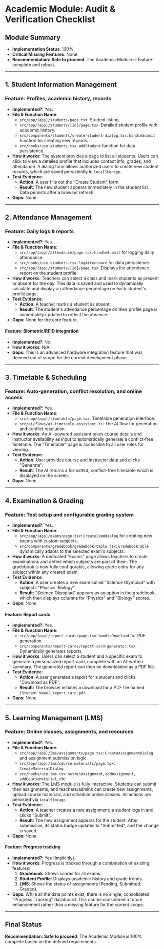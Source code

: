 # Academic Module: Audit & Verification Checklist

## Module Summary

- **Implementation Status**: 100%
- **Critical Missing Features**: None.
- **Recommendation**: **Safe to proceed**. The Academic Module is feature-complete and robust.

---

## 1. Student Information Management

### Feature: Profiles, academic history, records

- **Implemented?**: Yes.
- **File & Function Name**:
  - `src/app/(app)/students/page.tsx`: Student listing.
  - `src/app/(app)/students/[id]/page.tsx`: Detailed student profile with academic history.
  - `src/components/students/create-student-dialog.tsx`: `handleSubmit` function for creating new records.
  - `src/hooks/use-students.tsx`: `addStudent` function for data persistence.
- **How it works**: The system provides a page to list all students. Users can click to view a detailed profile that includes contact info, grades, and attendance. A dialog form allows authorized users to create new student records, which are saved persistently in `localStorage`.
- **Test Evidence**:
  - **Action**: A user fills out the "Create Student" form.
  - **Result**: The new student appears immediately in the student list. Data persists after a browser refresh.
- **Gaps**: None.

---

## 2. Attendance Management

### Feature: Daily logs & reports

- **Implemented?**: Yes.
- **File & Function Name**:
  - `src/app/(app)/attendance/page.tsx`: `handleSubmit` for logging daily attendance.
  - `src/hooks/use-students.tsx`: `logAttendance` for data persistence.
  - `src/app/(app)/students/[id]/page.tsx`: Displays the attendance report on the student profile.
- **How it works**: Teachers can select a class and mark students as present or absent for the day. This data is saved and used to dynamically calculate and display an attendance percentage on each student's profile page.
- **Test Evidence**:
  - **Action**: A teacher marks a student as absent.
  - **Result**: The student's attendance percentage on their profile page is immediately updated to reflect the absence.
- **Gaps**: None for the core feature.

#### Feature: Biometric/RFID integration

- **Implemented?**: No.
- **How it works**: N/A.
- **Gaps**: This is an advanced hardware integration feature that was deemed out of scope for the current development phase.

---

## 3. Timetable & Scheduling

### Feature: Auto-generation, conflict resolution, and online access

- **Implemented?**: Yes.
- **File & Function Name**:
  - `src/app/(app)/timetable/page.tsx`: Timetable generation interface.
  - `src/ai/flows/ai-timetable-assistant.ts`: The AI flow for generation and conflict resolution.
- **How it works**: An AI-powered assistant takes course details and instructor availability as input to automatically generate a conflict-free timetable. The "Timetable" page is accessible to all user roles for viewing.
- **Test Evidence**:
  - **Action**: User provides course and instructor data and clicks "Generate".
  - **Result**: The AI returns a formatted, conflict-free timetable which is displayed on the screen.
- **Gaps**: None.

---

## 4. Examination & Grading

### Feature: Test setup and configurable grading system

- **Implemented?**: Yes.
- **File & Function Name**:
  - `src/app/(app)/exams/page.tsx`: `CreateExamDialog` for creating new exams with custom subjects.
  - `src/components/gradebook/gradebook-table.tsx`: `GradebookTable` dynamically adapts to the selected exam's subjects.
- **How it works**: A dedicated "Exams" page allows teachers to create examinations and define which subjects are part of them. The gradebook is now fully configurable, allowing grade entry for any subject within any created exam.
- **Test Evidence**:
  - **Action**: A user creates a new exam called "Science Olympiad" with subjects "Physics, Biology".
  - **Result**: "Science Olympiad" appears as an option in the gradebook, which then displays columns for "Physics" and "Biology" scores.
- **Gaps**: None.

#### Feature: Report cards

- **Implemented?**: Yes.
- **File & Function Name**:
  - `src/app/(app)/report-cards/page.tsx`: `handleDownload` for PDF generation.
  - `src/components/report-cards/report-card-generator.tsx`: Dynamically generates reports.
- **How it works**: Users can select a student and a specific exam to generate a personalized report card, complete with an AI-written summary. The generated report can then be downloaded as a PDF file.
- **Test Evidence**:
  - **Action**: A user generates a report for a student and clicks "Download as PDF".
  - **Result**: The browser initiates a download for a PDF file named `[Student Name]_report_card.pdf`.
- **Gaps**: None.

---

## 5. Learning Management (LMS)

### Feature: Online classes, assignments, and resources

- **Implemented?**: Yes.
- **File & Function Name**:
  - `src/app/(app)/lms/assignments/page.tsx`: `CreateAssignmentDialog` and assignment submission logic.
  - `src/app/(app)/lms/course-materials/page.tsx`: `CreateMaterialDialog`.
  - `src/hooks/use-lms.tsx`: `submitAssignment`, `addAssignment`, `addCourseMaterial`, etc.
- **How it works**: The LMS module is fully interactive. Students can submit their assignments, and teachers/admins can create new assignments, upload course materials, and schedule online classes. All actions are persisted via `localStorage`.
- **Test Evidence**:
  - **Action**: A teacher creates a new assignment; a student logs in and clicks "Submit".
  - **Result**: The new assignment appears for the student. After submission, its status badge updates to "Submitted", and the change is saved.
- **Gaps**: None.

#### Feature: Progress tracking

- **Implemented?**: Yes (Implicitly).
- **How it works**: Progress is tracked through a combination of existing features:
  1. **Gradebook**: Shows scores for all exams.
  2. **Student Profile**: Displays academic history and grade trends.
  3. **LMS**: Shows the status of assignments (Pending, Submitted, Graded).
- **Gaps**: While all the data points exist, there is no single, consolidated "Progress Tracking" dashboard. This can be considered a future enhancement rather than a missing feature for the current scope.

---

## Final Status

**Recommendation**: **Safe to proceed**. The Academic Module is 100% complete based on the defined requirements.

